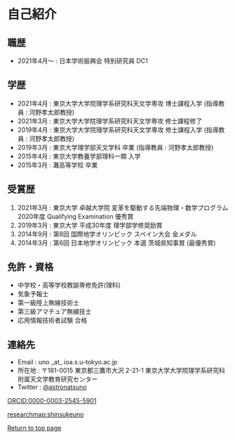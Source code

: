 # 自己紹介
## 職歴
- 2021年4月〜 : 日本学術振興会 特別研究員 DC1

## 学歴
- 2021年4月 : 東京大学大学院理学系研究科天文学専攻 博士課程入学 (指導教員 : 河野孝太郎教授)
- 2021年3月 : 東京大学大学院理学系研究科天文学専攻 修士課程修了
- 2019年4月 : 東京大学大学院理学系研究科天文学専攻 修士課程入学 (指導教員 : 河野孝太郎教授)
- 2019年3月 : 東京大学理学部天文学科 卒業 (指導教員 : 河野孝太郎教授)
- 2015年4月 : 東京大学教養学部理科一類 入学
- 2015年3月 : 灘高等学校 卒業

## 受賞歴
1. 2021年3月 : 東京大学 卓越大学院 変革を駆動する先端物理・数学プログラム 2020年度 Qualifying Examination 優秀賞
2. 2019年3月 : 東京大学 平成30年度 理学部学修奨励賞
3. 2014年9月 : 第8回 国際地学オリンピック スペイン大会 金メダル
4. 2014年3月 : 第6回 日本地学オリンピック 本選 茨城県知事賞 (最優秀賞)

## 免許・資格
- 中学校・高等学校教諭専修免許(理科)
- 気象予報士
- 第一級陸上無線技術士
- 第三級アマチュア無線技士
- 応用情報技術者試験 合格

## 連絡先
- Email : uno \_at\_ ioa.s.u-tokyo.ac.jp
- 所在地 : 〒181-0015 東京都三鷹市大沢 2-21-1 東京大学大学院理学系研究科附属天文学教育研究センター
- Twitter : <a href="https://twitter.com/astronatsuno" target="_block">@astronatsuno</a>

<a href="https://orcid.org/0000-0003-2545-5901" target="_blank">ORCID:0000-0003-2545-5901</a>

<a href="https://researchmap.jp/shinsukeuno" target="_blank">researchmap:shinsukeuno</a>

[Return to top page](https://shinsukeuno.github.io)
